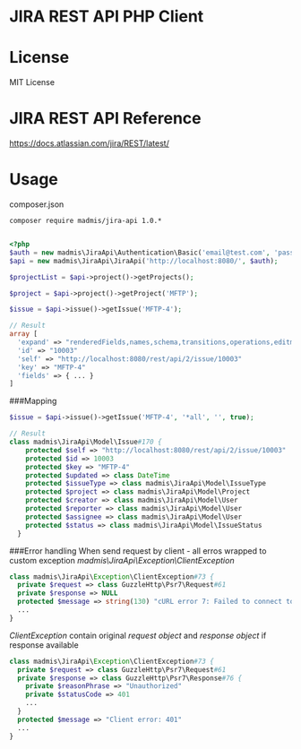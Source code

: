 # JIRA REST API PHP Client

# License

MIT License

# JIRA REST API Reference

https://docs.atlassian.com/jira/REST/latest/

# Usage

composer.json

```
composer require madmis/jira-api 1.0.*
```

````php

<?php
$auth = new madmis\JiraApi\Authentication\Basic('email@test.com', 'password');
$api = new madmis\JiraApi\JiraApi('http://localhost:8080/', $auth);

$projectList = $api->project()->getProjects();

$project = $api->project()->getProject('MFTP');

$issue = $api->issue()->getIssue('MFTP-4');

// Result
array [
  'expand' => "renderedFields,names,schema,transitions,operations,editmeta,changelog"
  'id' => "10003"
  'self' => "http://localhost:8080/rest/api/2/issue/10003"
  'key' => "MFTP-4"
  'fields' => { ... }
]

````

###Mapping
````php
$issue = $api->issue()->getIssue('MFTP-4', '*all', '', true);

// Result
class madmis\JiraApi\Model\Issue#170 {
    protected $self => "http://localhost:8080/rest/api/2/issue/10003"
    protected $id => 10003
    protected $key => "MFTP-4"
    protected $updated => class DateTime
    protected $issueType => class madmis\JiraApi\Model\IssueType
    protected $project => class madmis\JiraApi\Model\Project
    protected $creator => class madmis\JiraApi\Model\User
    protected $reporter => class madmis\JiraApi\Model\User
    protected $assignee => class madmis\JiraApi\Model\User
    protected $status => class madmis\JiraApi\Model\IssueStatus
  }

````
###Error handling
When send request by client - all erros wrapped to custom exception *madmis\JiraApi\Exception\ClientException*  

````php
class madmis\JiraApi\Exception\ClientException#73 {
  private $request => class GuzzleHttp\Psr7\Request#61
  private $response => NULL
  protected $message => string(130) "cURL error 7: Failed to connect to 127.0.0.1 port 8080: Connection refused (see http://curl.haxx.se/libcurl/c/libcurl-errors.html)"
  ...
}
````

*ClientException* contain original *request object* and *response object* if response available
 
````php
class madmis\JiraApi\Exception\ClientException#73 {
  private $request => class GuzzleHttp\Psr7\Request#61 
  private $response => class GuzzleHttp\Psr7\Response#76 {
    private $reasonPhrase => "Unauthorized"
    private $statusCode => 401
    ...
  }
  protected $message => "Client error: 401"
  ...  
}
````

